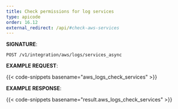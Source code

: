 ```yaml
---
title: Check permissions for log services
type: apicode
order: 16.12
external_redirect: /api/#check-aws-services
---
```


**SIGNATURE**:

`POST /v1/integration/aws/logs/services_async`

**EXAMPLE REQUEST**:

{{< code-snippets basename="aws_logs_check_services" >}}

**EXAMPLE RESPONSE**:

{{< code-snippets basename="result.aws_logs_check_services" >}}
